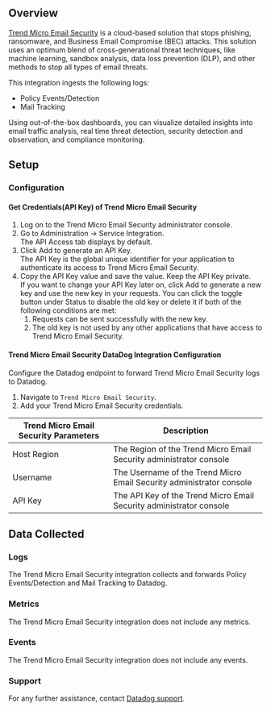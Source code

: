 ## Overview

[Trend Micro Email Security][1] is a cloud-based solution that stops phishing, ransomware, and Business Email Compromise (BEC) attacks. This solution uses an optimum blend of cross-generational threat techniques, like machine learning, sandbox analysis, data loss prevention (DLP), and other methods to stop all types of email threats.

This integration ingests the following logs:

- Policy Events/Detection
- Mail Tracking

Using out-of-the-box dashboards, you can visualize detailed insights into email traffic analysis, real time threat detection, security detection and observation, and compliance monitoring.

## Setup

### Configuration

#### Get Credentials(API Key) of Trend Micro Email Security

1. Log on to the Trend Micro Email Security administrator console.
2. Go to Administration -> Service Integration.<br> The API Access tab displays by default.
3. Click Add to generate an API Key.<br> The API Key is the global unique identifier for your application to authenticate its access to Trend Micro Email Security.
4. Copy the API Key value and save the value. Keep the API Key private.<br> If you want to change your API Key later on, click Add to generate a new key and use the new key in your requests. You can click the toggle button under Status to disable the old key or delete it if both of the following conditions are met:
   1. Requests can be sent successfully with the new key.
   2. The old key is not used by any other applications that have access to Trend Micro Email Security.

#### Trend Micro Email Security DataDog Integration Configuration

Configure the Datadog endpoint to forward Trend Micro Email Security logs to Datadog.

1. Navigate to `Trend Micro Email Security`.
2. Add your Trend Micro Email Security credentials.

| Trend Micro Email Security Parameters | Description                                                          |
| ------------------------------------- | -------------------------------------------------------------------- |
| Host Region                           | The Region of the Trend Micro Email Security administrator console   |
| Username                              | The Username of the Trend Micro Email Security administrator console |
| API Key                               | The API Key of the Trend Micro Email Security administrator console  |

## Data Collected

### Logs

The Trend Micro Email Security integration collects and forwards Policy Events/Detection and Mail Tracking to Datadog.

### Metrics

The Trend Micro Email Security integration does not include any metrics.

### Events

The Trend Micro Email Security integration does not include any events.

### Support

For any further assistance, contact [Datadog support][2].

[1]: https://www.trendmicro.com/en_in/business/products/user-protection/sps/email-and-collaboration/email-security.html
[2]: https://docs.datadoghq.com/help/
